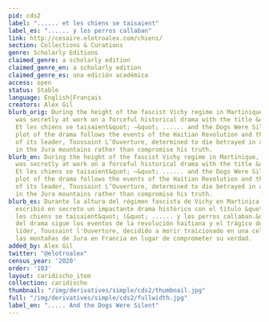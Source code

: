 ```yaml
---
pid: cds2
label: "...... et les chiens se taisaient"
label_es: "...... y los perros callaban"
link: http://cesaire.elotroalex.com/chiens/
section: Collections & Curations
genre: Scholarly Editions
claimed_genre: a scholarly edition
claimed_genre_en: a scholarly edition
claimed_genre_es: una edición académica
access: open
status: Stable
language: English|Français
creators: Alex Gil
blurb_orig: During the height of the fascist Vichy regime in Martinique, Aimé Césaire
  was secretly at work on a forceful historical drama with the title &quot; ......
  Et les chiens se taisaient&quot; —&quot; ...... and the Dogs Were Silent.&quot;  The
  plot of the drama follows the events of the Haitian Revolution and the tragic destiny
  of its leader, Toussaint L’Ouverture, determined to die betrayed in a frozen cell
  in the Jura mountains rather than compromise his truth.
blurb_en: During the height of the fascist Vichy regime in Martinique, Aimé Césaire
  was secretly at work on a forceful historical drama with the title &quot; ......
  Et les chiens se taisaient&quot; —&quot; ...... and the Dogs Were Silent.&quot;  The
  plot of the drama follows the events of the Haitian Revolution and the tragic destiny
  of its leader, Toussaint L’Ouverture, determined to die betrayed in a frozen cell
  in the Jura mountains rather than compromise his truth.
blurb_es: Durante la altura del régimen fascista de Vichy en Martinica, Aimé Césaire
  escribió en secreto un impactante drama histórico con el título &quot;...... et
  les chiens se taisaient&quot; (&quot; ...... y los perros callaban.&quot;) La trama
  del drama sigue los eventos de la revolución haitiana y el trágico destino de su
  líder, Toussaint l'Ouverture, decidido a morir traicionado en una celda helada en
  las montañas de Jura en Francia en lugar de comprometer su verdad.
added_by: Alex Gil
twitter: "@elotroalex"
census_year: '2020'
order: '103'
layout: caridischo_item
collection: caridischo
thumbnail: "/img/derivatives/simple/cds2/thumbnail.jpg"
full: "/img/derivatives/simple/cds2/fullwidth.jpg"
label_en: "..... And the Dogs Were Silent"
---
```


